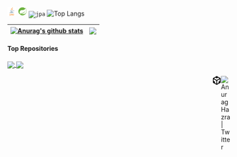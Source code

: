 <code><img height="20" alt="java" src="https://raw.githubusercontent.com/github/explore/80688e429a7d4ef2fca1e82350fe8e3517d3494d/topics/java/java.png"></code>
<code><img height="20" alt="spring" src="https://raw.githubusercontent.com/github/explore/80688e429a7d4ef2fca1e82350fe8e3517d3494d/topics/spring/spring.png"></code>
<code><img height="20" alt="jpa" src="https://raw.githubusercontent.com/github/explore/80688e429a7d4ef2fca1e82350fe8e3517d3494d/topics/jpa/jpa.png"></code>
![Top Langs](https://github-readme-stats.vercel.app/api/top-langs/?username=lusate&hide=spring,html)


| <a href="https://github.com/lusate/github-readme-stats"><img align="center" src="https://github-readme-stats.vercel.app/api?username=lusate&show_icons=true&include_all_commits=true&theme=buefy&hide_border=true" alt="Anurag's github stats" /></a> | <a href="https://github.com/lusate/github-readme-stats"><img align="center" src="https://github-readme-stats.vercel.app/api/top-langs/?username=lusate&layout=compact&theme=buefy&hide_border=true" /></a> |
| ------------- | ------------- |

#### Top Repositories


<a href="https://github.com/lusate/github-readme-stats">
  <img align="center" src="https://github-readme-stats.vercel.app/api/pin/?username=lusate&repo=github-readme-stats&theme=buefy" />
</a>
<a href="https://github.com/lusate/lusate.github.io">
  <img align="center" src="https://github-readme-stats.vercel.app/api/pin/?username=lusate&repo=lusate.github.io&theme=buefy" />
</a>

<br />
<br />

<a href="https://twitter.com/anuraghazru">
  <img align="right" alt="Anurag Hazra | Twitter" width="21px" src="https://raw.githubusercontent.com/anuraghazra/anuraghazra/master/assets/twitter.svg" />
</a>
<a href="https://codesandbox.io/u/anuraghazra">
  <img align="right" alt="Anurag Hazra | CodeSandbox" width="20px" src="https://raw.githubusercontent.com/anuraghazra/anuraghazra/master/assets/codesandbox.svg" />
</a>
